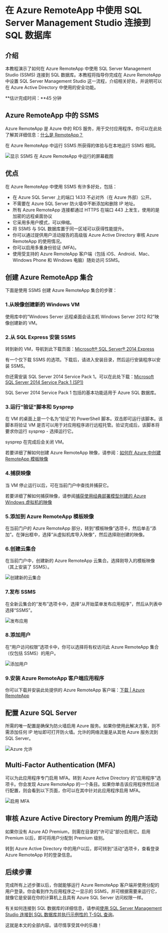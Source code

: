 <properties 
	pageTitle="在 Azure RemoteApp 中使用 SQL Server Management Studio 连接到 SQL 数据库 | Azure" 
	description="通过本教程了解如何在连接到 SQL 数据库时使用 Azure RemoteApp 中的 SQL Server Management Studio 进行安全和性能操作"
	services="sql-database" 
	documentationCenter=""
	authors="adhurwit" 
	manager=""/>

<tags 
	ms.service="sql-database" 
	ms.date="01/20/2016" 
	wacn.date="03/29/2016"/>

# 在 Azure RemoteApp 中使用 SQL Server Management Studio 连接到 SQL 数据库

## 介绍  
本教程演示了如何在 Azure RemoteApp 中使用 SQL Server Management Studio (SSMS) 连接到 SQL 数据库。本教程将指导你完成在 Azure RemoteApp 中设置 SQL Server Management Studio 这一流程，介绍相关好处，并说明可以在 Azure Active Directory 中使用的安全功能。

**估计完成时间：**45 分钟

## Azure RemoteApp 中的 SSMS

Azure RemoteApp 是 Azure 中的 RDS 服务，用于交付应用程序。你可以在此处了解其详细信息：[什么是 RemoteApp？](/documentation/articles/remoteapp-whatis)

在 Azure RemoteApp 中运行 SSMS 所获得的体验与在本地运行 SSMS 相同。

![显示 SSMS 在 Azure RemoteApp 中运行的屏幕截图][1]



## 优点

在 Azure RemoteApp 中使用 SSMS 有许多好处，包括：

- 在 Azure SQL Server 上的端口 1433 不必对外（在 Azure 外部）公开。
- 不需要在 Azure SQL Server 防火墙中不断添加和删除 IP 地址。 
- 所有 Azure RemoteApp 连接都通过 HTTPS 在端口 443 上发生，使用的是加密的远程桌面协议
- 它采用多用户模式，可以伸缩。
- 将 SSMS 与 SQL 数据库置于同一区域可以获得性能提升。
- 你可以通过提供用户活动报告的高级版 Azure Active Directory 审核 Azure RemoteApp 的使用情况。
- 你可以启用多重身份验证 (MFA)。
- 使用受支持的 Azure RemoteApp 客户端（包括 iOS、Android、Mac、Windows Phone 和 Windows 电脑）随处访问 SSMS。


## 创建 Azure RemoteApp 集合

下面是使用 SSMS 创建 Azure RemoteApp 集合的步骤：


### 1\.从映像创建新的 Windows VM
使用库中的“Windows Server 远程桌面会话主机 Windows Server 2012 R2”映像创建新的 VM。


### 2\.从 SQL Express 安装 SSMS

转到新的 VM，导航到此下载页面：[Microsoft® SQL Server® 2014 Express](https://www.microsoft.com/zh-cn/download/details.aspx?id=42299)

有一个仅下载 SSMS 的选项。下载后，请进入安装目录，然后运行安装程序以安装 SSMS。

你还需安装 SQL Server 2014 Service Pack 1。可以在此处下载：[Microsoft SQL Server 2014 Service Pack 1 (SP1)](https://www.microsoft.com/zh-cn/download/details.aspx?id=46694)

SQL Server 2014 Service Pack 1 包括的基本功能适用于 Azure SQL 数据库。


### 3\.运行“验证”脚本和 Sysprep

在 VM 的桌面上是一个名为“验证”的 PowerShell 脚本。双击即可运行该脚本。该脚本将验证 VM 是否可以用于对应用程序进行远程托管。验证完成后，该脚本将要求你运行 sysprep - 选择运行它。

sysprep 在完成后会关闭 VM。

若要详细了解如何创建 Azure RemoteApp 映像，请参阅：[如何在 Azure 中创建 RemoteApp 模板映像](http://blogs.msdn.com/b/rds/archive/2015/03/17/how-to-create-a-remoteapp-template-image-in-azure.aspx)


### 4\.捕获映像

当 VM 停止运行以后，可在当前门户中查找并捕获它。

若要详细了解如何捕获映像，请参阅[捕获使用经典部署模型创建的 Azure Windows 虚拟机的映像](/documentation/articles/virtual-machines-windows-classic-capture-image)


### 5\.添加到 Azure RemoteApp 模板映像

在当前门户的 Azure RemoteApp 部分，转到“模板映像”选项卡，然后单击“添加”。在弹出框中，选择“从虚拟机库导入映像”，然后选择刚创建的映像。



### 6\.创建云集合

在当前门户中，创建新的 Azure RemoteApp 云集合。选择刚导入的模板映像（其上安装了 SSMS）。

![创建新的云集合][2]


### 7\.发布 SSMS

在全新云集合的“发布”选项卡中，选择“从开始菜单发布应用程序”，然后从列表中选择“SSMS”。

![发布应用][5]

### 8\.添加用户

在“用户访问权限”选项卡中，你可以选择将有权访问此 Azure RemoteApp 集合（仅包括 SSMS）的用户。

![添加用户][6]


### 9\.安装 Azure RemoteApp 客户端应用程序

你可以下载并安装此处提供的 Azure RemoteApp 客户端：[下载 | Azure RemoteApp](https://www.remoteapp.windowsazure.com/en/clients.aspx)



## 配置 Azure SQL Server

所需的唯一配置是确保为防火墙启用 Azure 服务。如果你使用此解决方案，则不需添加任何 IP 地址即可打开防火墙。允许的网络流量是从其他 Azure 服务流到 SQL Server。


![Azure 允许][4]



## Multi-Factor Authentication (MFA)

可以为此应用程序专门启用 MFA。转到 Azure Active Directory 的“应用程序”选项卡。你会发现 Azure RemoteApp 的一个条目。如果你单击该应用程序然后进行配置，则会看到以下页面，你可以在其中针对此应用程序启用 MFA。

![启用 MFA][3]



## 审核 Azure Active Directory Premium 的用户活动

如果你没有 Azure AD Premium，则需在目录的“许可证”部分启用它。启用 Premium 以后，即可将用户分配到 Premium 级别。

转到 Azure Active Directory 中的用户以后，即可转到“活动”选项卡，查看登录 Azure RemoteApp 时的登录信息。



## 后续步骤

完成所有上述步骤以后，你就能够运行 Azure RemoteApp 客户端并使用分配的用户登录。你会看到作为应用程序之一显示的 SSMS，并可根据需要来运行它，就像它是安装在你的计算机上且具有 Azure SQL Server 访问权限一样。

有关如何连接到 SQL 数据库的详细信息，请参阅[使用 SQL Server Management Studio 连接到 SQL 数据库并执行示例性的 T-SQL 查询](/documentation/articles/sql-database-connect-query-ssms)。


这就是本文的全部内容。请尽情享受其中的乐趣！



<!--Image references-->
[1]: ./media/sql-database-ssms-remoteapp/ssms.png
[2]: ./media/sql-database-ssms-remoteapp/newcloudcollection.png
[3]: ./media/sql-database-ssms-remoteapp/mfa.png
[4]: ./media/sql-database-ssms-remoteapp/allowazure.png
[5]: ./media/sql-database-ssms-remoteapp/publish.png
[6]: ./media/sql-database-ssms-remoteapp/user.png

<!---HONumber=Mooncake_0321_2016-->
